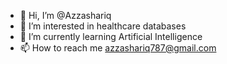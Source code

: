- 👋 Hi, I’m @Azzashariq
- 👀 I’m interested in healthcare databases
- 🌱 I’m currently learning Artificial Intelligence
- 📫 How to reach me azzashariq787@gmail.com

<!---
Azzashariq/Azzashariq is a ✨ special ✨ repository because its `README.md` (this file) appears on your GitHub profile.
You can click the Preview link to take a look at your changes.
--->
